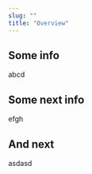 ```yaml
---
slug: ""
title: "Overview"
---
```


## Some info

abcd

## Some next info

efgh

## And next

asdasd
